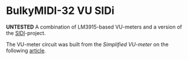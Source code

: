 # BulkyMIDI-32 VU SIDi
**UNTESTED**
A combination of LM3915-based VU-meters and a version of the [SIDI](https://github.com/doctea/SIDI)-project.

The VU-meter circuit was built from the *Simplified VU-meter* on the following [article](https://www.homemade-circuits.com/how-to-make-simple-vu-meter-circuit-at/).